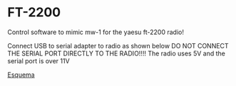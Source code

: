 # FT-2200 
Control software to mimic mw-1 for the yaesu ft-2200 radio!

Connect USB to serial adapter to radio as shown below
DO NOT CONNECT THE SERIAL PORT DIRECTLY TO THE RADIO!!!!
The radio uses 5V and the serial port is over 11V

[Esquema](https://user-images.githubusercontent.com/90810220/133787513-1f2a637a-aa6e-4d0e-a2c5-194b5821cb7a.PNG)
